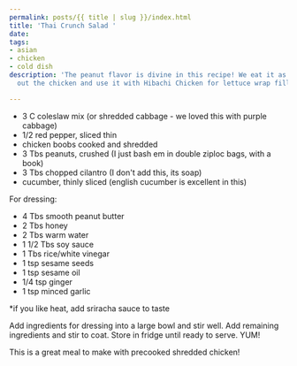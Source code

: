 ```yaml
---
permalink: posts/{{ title | slug }}/index.html
title: 'Thai Crunch Salad '
date: 
tags:
- asian
- chicken
- cold dish
description: 'The peanut flavor is divine in this recipe! We eat it as is, or leave
  out the chicken and use it with Hibachi Chicken for lettuce wrap filling. '

---
```

* 3 C coleslaw mix (or shredded cabbage - we loved this with purple cabbage)
* 1/2 red pepper, sliced thin
* chicken boobs cooked and shredded
* 3 Tbs peanuts, crushed (I just bash em in double ziploc bags, with a book)
* 3 Tbs chopped cilantro (I don't add this, its soap)
* cucumber, thinly sliced (english cucumber is excellent in this)

For dressing:

* 4 Tbs smooth peanut butter
* 2 Tbs honey
* 2 Tbs warm water
* 1 1/2 Tbs soy sauce
* 1 Tbs rice/white vinegar
* 1 tsp sesame seeds
* 1 tsp sesame oil
* 1/4 tsp ginger
* 1 tsp minced garlic

\*if you like heat, add sriracha sauce to taste

Add ingredients for dressing into a large bowl and stir well. Add remaining ingredients and stir to coat. Store in fridge until ready to serve. YUM!

This is a great meal to make with precooked shredded chicken!